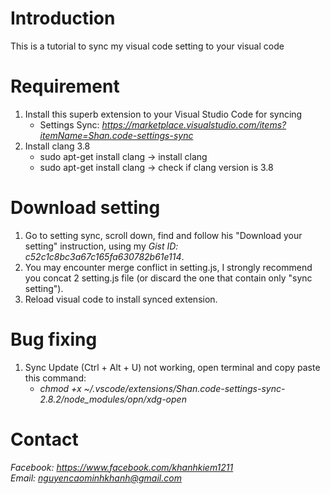 # Introduction
This is a tutorial to sync my visual code setting to your visual code

# Requirement
1. Install this superb extension to your Visual Studio Code for syncing
    - Settings Sync: *https://marketplace.visualstudio.com/items?itemName=Shan.code-settings-sync*
1. Install clang 3.8
    - sudo apt-get install clang -> install clang
    - sudo apt-get install clang -> check if clang version is 3.8

# Download setting
1. Go to setting sync, scroll down, find and follow his "Download your setting" instruction, using my *Gist ID: c52c1c8bc3a67c165fa630782b61e114*.
1. You may encounter merge conflict in setting.js, I strongly recommend you concat 2 setting.js file (or discard the one that contain only "sync setting").
1. Reload visual code to install synced extension.
# Bug fixing
1. Sync Update (Ctrl + Alt + U) not working, open terminal and copy paste this command:
    - *chmod +x ~/.vscode/extensions/Shan.code-settings-sync-2.8.2/node_modules/opn/xdg-open*

# Contact
*Facebook: https://www.facebook.com/khanhkiem1211*  
*Email: nguyencaominhkhanh@gmail.com*
